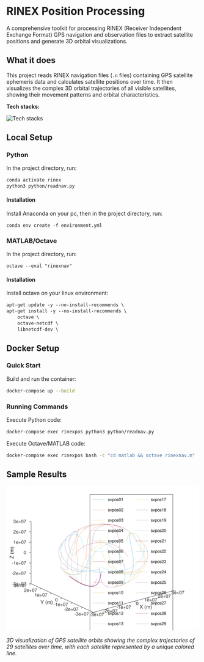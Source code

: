 # RINEX Position Processing

A comprehensive toolkit for processing RINEX (Receiver Independent Exchange Format) GPS navigation and observation files to extract satellite positions and generate 3D orbital visualizations.

## What it does

This project reads RINEX navigation files (`.n` files) containing GPS satellite ephemeris data and calculates satellite positions over time. It then visualizes the complex 3D orbital trajectories of all visible satellites, showing their movement patterns and orbital characteristics.

**Tech stacks:**

![Tech stacks](https://skillicons.dev/icons?i=python,anaconda,matlab,octave,docker)

## Local Setup

### Python

In the project directory, run:

```
conda activate rinex
python3 python/readnav.py
```

#### Installation

Install Anaconda on your pc, then in the project directory, run:

```
conda env create -f environment.yml
```

### MATLAB/Octave

In the project directory, run:

```
octave --eval "rinexnav"
```

#### Installation

Install octave on your linux environment:

```
apt-get update -y --no-install-recommends \
apt-get install -y --no-install-recommends \
    octave \
    octave-netcdf \
    libnetcdf-dev \
```

## Docker Setup

### Quick Start

Build and run the container:

```bash
docker-compose up --build
```

### Running Commands

Execute Python code:
```bash
docker-compose exec rinexpos python3 python/readnav.py
```

Execute Octave/MATLAB code:
```bash
docker-compose exec rinexpos bash -c "cd matlab && octave rinexnav.m"
```

## Sample Results

![Sample Satellite Orbits](results/chur1610.png)

*3D visualization of GPS satellite orbits showing the complex trajectories of 29 satellites over time, with each satellite represented by a unique colored line.*
